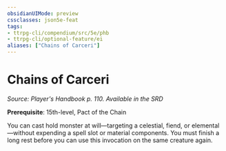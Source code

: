 ```yaml
---
obsidianUIMode: preview
cssclasses: json5e-feat
tags:
- ttrpg-cli/compendium/src/5e/phb
- ttrpg-cli/optional-feature/ei
aliases: ["Chains of Carceri"]
---
```

# Chains of Carceri
*Source: Player's Handbook p. 110. Available in the <span title='Systems Reference Document (5.1)'>SRD</span>*  

**Prerequisite**: 15th-level, Pact of the Chain

You can cast hold monster at will—targeting a celestial, fiend, or elemental—without expending a spell slot or material components. You must finish a long rest before you can use this invocation on the same creature again.